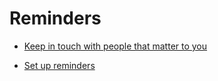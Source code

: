 # Reminders


 - [Keep in touch with people that matter to you](../Keep%20in%20touch%20with%20people%20that%20matter%20to%20you/index.md)
    
 - [Set up reminders](../Set%20up%20reminders/index.md)
    
